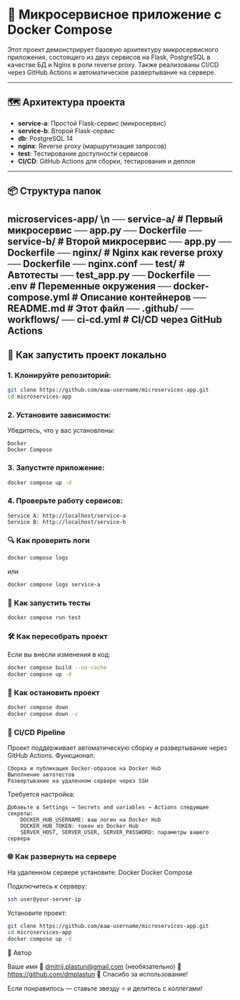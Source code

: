# 🧪 Микросервисное приложение с Docker Compose

Этот проект демонстрирует базовую архитектуру микросервисного приложения, состоящего из двух сервисов на Flask, PostgreSQL в качестве БД и Nginx в роли reverse proxy. Также реализованы CI/CD через GitHub Actions и автоматическое развертывание на сервере.

---

## 🗺️ Архитектура проекта

- **service-a**: Простой Flask-сервис (микросервис)
- **service-b**: Второй Flask-сервис
- **db**: PostgreSQL 14
- **nginx**: Reverse proxy (маршрутизация запросов)
- **test**: Тестирование доступности сервисов
- **CI/CD**: GitHub Actions для сборки, тестирования и деплоя

---

## 📦 Структура папок
microservices-app/ \n
── service-a/            # Первый микросервис
   ── app.py
   ── Dockerfile
── service-b/            # Второй микросервис
   ── app.py
   ── Dockerfile
── nginx/                # Nginx как reverse proxy
   ── Dockerfile
   ── nginx.conf
── test/                 # Автотесты
   ── test_app.py
   ── Dockerfile
── .env                  # Переменные окружения
── docker-compose.yml    # Описание контейнеров
── README.md             # Этот файл
── .github/
   ── workflows/
     ── ci-cd.yml  # CI/CD через GitHub Actions
---

## 🚀 Как запустить проект локально

### 1. Клонируйте репозиторий:

```bash
git clone https://github.com/ваш-username/microservices-app.git 
cd microservices-app
```
### 2. Установите зависимости: 

Убедитесь, что у вас установлены: 

    Docker  
    Docker Compose 
    
### 3. Запустите приложение:
```bash
docker compose up -d
```
### 4. Проверьте работу сервисов: 

    Service A: http://localhost/service-a 
    Service B: http://localhost/service-b 

### 🔍 Как проверить логи
```bash
docker compose logs
```
или
```bash
docker compose logs service-a
```
### 🧪 Как запустить тесты
```bash
docker compose run test
```
### 🛠️ Как пересобрать проект
Если вы внесли изменения в код: 
```bash
docker compose build --no-cache
docker compose up -d
```
### 🔄 Как остановить проект
```bash
docker compose down
docker compose down -v
```

### 🧳 CI/CD Pipeline
Проект поддерживает автоматическую сборку и развертывание через GitHub Actions. 
Функционал: 

    Сборка и публикация Docker-образов на Docker Hub
    Выполнение автотестов
    Развертывание на удаленном сервере через SSH
     
Требуется настройка: 

    Добавьте в Settings → Secrets and variables → Actions следующие секреты:
        DOCKER_HUB_USERNAME: ваш логин на Docker Hub
        DOCKER_HUB_TOKEN: токен из Docker Hub
        SERVER_HOST, SERVER_USER, SERVER_PASSWORD: параметры вашего сервера

### 🌐 Как развернуть на сервере
На удаленном сервере установите: 
    Docker
    Docker Compose
    
Подключитесь к серверу: 
```bash
ssh user@your-server-ip
``` 
 
Установите проект: 
```bash
git clone https://github.com/ваш-username/microservices-app.git 
cd microservices-app
docker compose up -d
``` 
👤 Автор 

Ваше имя
📧 dmitrij.plastun@gmail.com (необязательно)
🔗 https://github.com/dmplastun
🙌 Спасибо за использование! 

Если понравилось — ставьте звезду ⭐ и делитесь с коллегами! 
